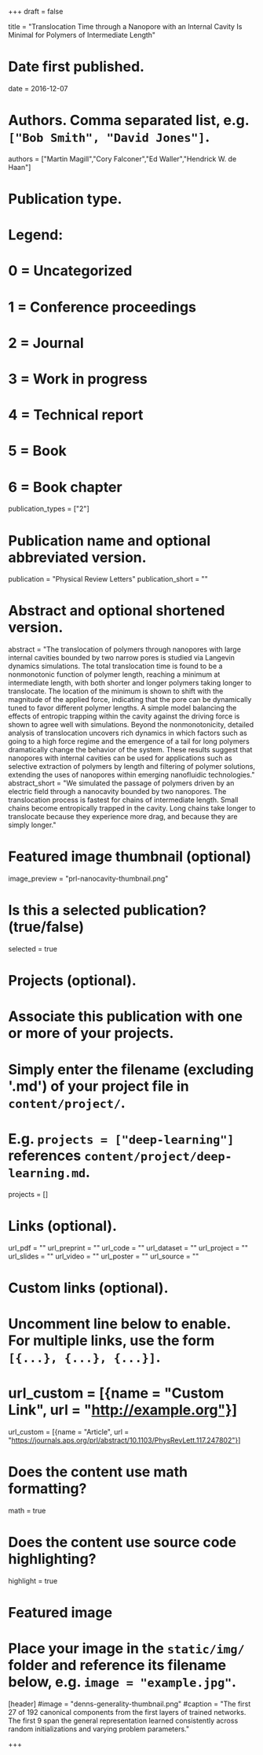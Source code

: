 +++
draft = false

title = "Translocation Time through a Nanopore with an Internal Cavity Is Minimal for Polymers of Intermediate Length"

# Date first published.
date = 2016-12-07

# Authors. Comma separated list, e.g. `["Bob Smith", "David Jones"]`.
authors = ["Martin Magill","Cory Falconer","Ed Waller","Hendrick W. de Haan"]

# Publication type.
# Legend:
# 0 = Uncategorized
# 1 = Conference proceedings
# 2 = Journal
# 3 = Work in progress
# 4 = Technical report
# 5 = Book
# 6 = Book chapter
publication_types = ["2"]

# Publication name and optional abbreviated version.
publication = "Physical Review Letters"
publication_short = ""

# Abstract and optional shortened version.
abstract = "The translocation of polymers through nanopores with large internal cavities bounded by two narrow pores is studied via Langevin dynamics simulations. The total translocation time is found to be a nonmonotonic function of polymer length, reaching a minimum at intermediate length, with both shorter and longer polymers taking longer to translocate. The location of the minimum is shown to shift with the magnitude of the applied force, indicating that the pore can be dynamically tuned to favor different polymer lengths. A simple model balancing the effects of entropic trapping within the cavity against the driving force is shown to agree well with simulations. Beyond the nonmonotonicity, detailed analysis of translocation uncovers rich dynamics in which factors such as going to a high force regime and the emergence of a tail for long polymers dramatically change the behavior of the system. These results suggest that nanopores with internal cavities can be used for applications such as selective extraction of polymers by length and filtering of polymer solutions, extending the uses of nanopores within emerging nanofluidic technologies."
abstract_short = "We simulated the passage of polymers driven by an electric field through a nanocavity bounded by two nanopores. The translocation process is fastest for chains of intermediate length. Small chains become entropically trapped in the cavity. Long chains take longer to translocate because they experience more drag, and because they are simply longer."

# Featured image thumbnail (optional)
image_preview = "prl-nanocavity-thumbnail.png"

# Is this a selected publication? (true/false)
selected = true

# Projects (optional).
#   Associate this publication with one or more of your projects.
#   Simply enter the filename (excluding '.md') of your project file in `content/project/`.
#   E.g. `projects = ["deep-learning"]` references `content/project/deep-learning.md`.
projects = []

# Links (optional).
url_pdf = ""
url_preprint = ""
url_code = ""
url_dataset = ""
url_project = ""
url_slides = ""
url_video = ""
url_poster = ""
url_source = ""

# Custom links (optional).
#   Uncomment line below to enable. For multiple links, use the form `[{...}, {...}, {...}]`.
# url_custom = [{name = "Custom Link", url = "http://example.org"}]
url_custom = [{name = "Article", url = "https://journals.aps.org/prl/abstract/10.1103/PhysRevLett.117.247802"}]

# Does the content use math formatting?
math = true

# Does the content use source code highlighting?
highlight = true

# Featured image
# Place your image in the `static/img/` folder and reference its filename below, e.g. `image = "example.jpg"`.
[header]
#image = "denns-generality-thumbnail.png"
#caption = "The first 27 of 192 canonical components from the first layers of trained networks. The first 9 span the general representation learned consistently across random initializations and varying problem parameters."


+++



